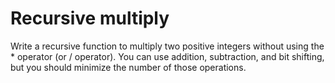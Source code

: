 # Recursive multiply

Write a recursive function to multiply two positive integers without using the * operator (or / operator). You can use addition, subtraction, and bit shifting, but you should minimize the number of those operations. 
